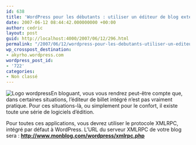 ```yaml
---
id: 638
title: 'WordPress pour les débutants : utiliser un éditeur de blog externe'
date: 2007-06-12 08:44:42.000000000 +00:00
author: cedric
layout: post
guid: http://localhost:4000/2007/06/12/296.html
permalink: "/2007/06/12/wordpress-pour-les-debutants-utiliser-un-editeur-de-blog-externe/"
wp_crosspost_destination:
- akyrho.wordpress.com
wordpress_post_id:
- '722'
categories:
- Non classé
---
```

![Logo wordpress](/images/images/2.0/wordpress.png)En bloguant, vous vous rendrez peut-être compte que, dans certaines situations, l’éditeur de billet intégré n’est pas vraiment pratique. Pour ces situations-là, ou simplement pour le confort, il existe toute une série de logiciels d’édition.

Pour toutes ces applications, vous devrez utiliser le protocole XMLRPC, intégré par défaut à WordPress. L’URL du serveur XMLRPC de votre blog sera : **http://www.monblog.com/wordpress/xmlrpc.php**